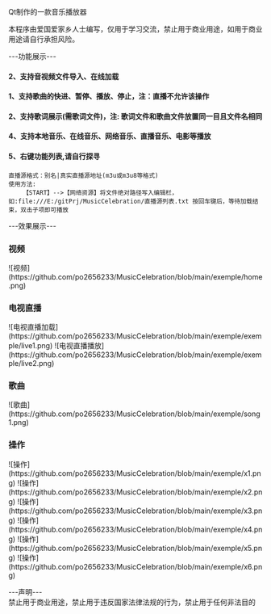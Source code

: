Qt制作的一款音乐播放器

本程序由爱国爱家乡人士编写，仅用于学习交流，禁止用于商业用途，如用于商业用途请自行承担风险。

---功能展示---
<h4>2、支持音视频文件导入、在线加载</h4>
<h4>1、支持歌曲的快进、暂停、播放、停止，注：直播不允许该操作</h4>
<h4>2、支持歌词展示(需歌词文件)，注: 歌词文件和歌曲文件放置同一目且文件名相同</h4>
<h4>4、支持本地音乐、在线音乐、网络音乐、直播音乐、电影等播放</h4>
<h4>5、右键功能列表,请自行探寻</h4>


```
直播源格式：别名|真实直播源地址(m3u或m3u8等格式)
使用方法:
    【START】-->【网络资源】将文件绝对路径写入编辑栏，如:file:///E:/gitPrj/MusicCelebration/直播源列表.txt 按回车键后，等待加载结束，双击子项即可播放
```

---效果展示---
<h3>视频</h3>
![视频](https://github.com/po2656233/MusicCelebration/blob/main/exemple/home.png)

<h3>电视直播</h3>
![电视直播加载](https://github.com/po2656233/MusicCelebration/blob/main/exemple/exemple/live1.png)
![电视直播播放](https://github.com/po2656233/MusicCelebration/blob/main/exemple/exemple/live2.png)

<h3>歌曲</h3>
![歌曲](https://github.com/po2656233/MusicCelebration/blob/main/exemple/song1.png)

<h3>操作</h3>
![操作](https://github.com/po2656233/MusicCelebration/blob/main/exemple/x1.png)
![操作](https://github.com/po2656233/MusicCelebration/blob/main/exemple/x2.png)
![操作](https://github.com/po2656233/MusicCelebration/blob/main/exemple/x3.png)
![操作](https://github.com/po2656233/MusicCelebration/blob/main/exemple/x4.png)
![操作](https://github.com/po2656233/MusicCelebration/blob/main/exemple/x5.png)
![操作](https://github.com/po2656233/MusicCelebration/blob/main/exemple/x6.png)

---声明---      
禁止用于商业用途，禁止用于违反国家法律法规的行为，禁止用于任何非法目的

